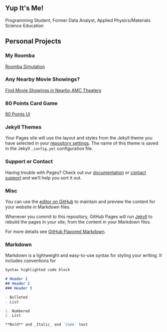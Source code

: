 ## Yup It's Me!

Programming Student, Former Data Analyst, Applied Physics/Materials Science Education

## Personal Projects

### My Roomba

[Roomba Simulation](https://media.giphy.com/media/KWgPvqD18tK4Nvyfda/giphy.gif)

### Any Nearby Movie Showings?

[Find Movie Showings in Nearby AMC Theaters](https://findfilms.yupatrick.com)

### 80 Points Card Game

[80 Points UI](https://eightypoints.yupatrick.com)

### Jekyll Themes

Your Pages site will use the layout and styles from the Jekyll theme you have selected in your [repository settings](https://github.com/letsago/letsago.github.io/settings). The name of this theme is saved in the Jekyll `_config.yml` configuration file.

### Support or Contact

Having trouble with Pages? Check out our [documentation](https://help.github.com/categories/github-pages-basics/) or [contact support](https://github.com/contact) and we’ll help you sort it out.

### Misc

You can use the [editor on GitHub](https://github.com/letsago/letsago.github.io/edit/master/README.md) to maintain and preview the content for your website in Markdown files.

Whenever you commit to this repository, GitHub Pages will run [Jekyll](https://jekyllrb.com/) to rebuild the pages in your site, from the content in your Markdown files.

For more details see [GitHub Flavored Markdown](https://guides.github.com/features/mastering-markdown/).

### Markdown

Markdown is a lightweight and easy-to-use syntax for styling your writing. It includes conventions for

```markdown
Syntax highlighted code block

# Header 1
## Header 2
### Header 3

- Bulleted
- List

1. Numbered
2. List

**Bold** and _Italic_ and `Code` text

```
